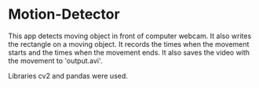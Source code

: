 # Motion-Detector
This app detects moving object in front of computer webcam.
It also writes the rectangle on a moving object.
It records the times when the movement starts and the times when the movement ends.
It also saves the video with the movement to 'output.avi'.

Libraries cv2 and pandas were used.
